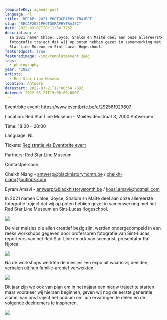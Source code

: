 ```yaml
---
templateKey: agenda-post
language: nl
title: 'RECAP: 2021 PHOTOGRAPHY TRAJECT '
slug: 'RECAP2021PHOTOGRAPHYTRAJECT '
date: 2022-03-07T20:11:54.725Z
description: >-
  In 2021 namen Chloe, Joyce, Shalom en Maïté deel aan onze allereerste
  fotografie traject dat wij op poten hebben gezet in samenwerking met het Red
  Star Line Museum en Sint-Lucas Hogeschool. 
featuredpost: true
featuredimage: /img/templateevent.jpeg
tags:
  - photography
year: '2022'
artists:
  - Red Star Line Museum
location: Antwerp
datestart: 2022-03-21T17:00:54.769Z
dateend: 2022-03-21T19:00:00.000Z
---
```

Eventrbite event: <https://www.eventbrite.be/e/292561929607>

Location: Red Star Line Museum – Montevideostraat 3, 2000 Antwerpen

Time: 18:00 – 20:00

Language: NL

Tickets: [Registratie via Eventbrite event](https://www.eventbrite.be/e/292561929607)

Partners: Red Star Line Museum

Contactpersoon:

Cheikh Niang - antwerp@blackhistorymonth.be / cheikh-niang@outlook.com 

Eyram Amavi - antwerp@blackhistorymonth.be / kossi.amavi@hotmail.com 

In 2021 namen Chloe, Joyce, Shalom en Maïté deel aan onze allereerste fotografie traject dat wij op poten hebben gezet in samenwerking met het Red Star Line Museum en Sint-Lucas Hogeschool. 

![](/img/picture-1.png)

De vier meisjes die allen creatief bezig zijn, werden ondergedompeld in een reeks workshops gegeven door professoren fotografie van Sint-Lucas, reporteurs van het Red Star Line en ook van scenarist, presentator Raf Njotea.

![](/img/picture-2.png)

Na de workshops werkten de meisjes een expo uit waarin zij beelden, verhalen uit hun familie-archief verwerkten. 

![](/img/picture-3.png)

Dit jaar zijn we ook van plan om in het najaar een nieuw traject te starten maar vooraleer wij hieraan beginnen, geven wij nog de eerste generatie alumni van ons traject het podium om hun ervaringen te delen en de volgende deelnemers te inspireren.

![](/img/picture-4.png)
